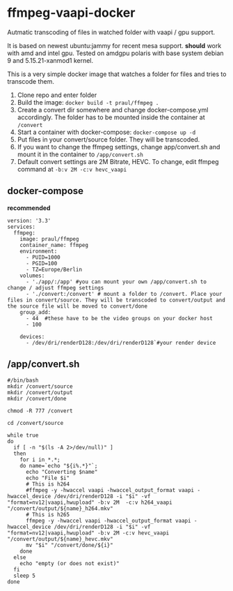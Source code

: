 # ffmpeg-vaapi-docker
Autmatic transcoding of files in watched folder with vaapi / gpu support.

It is based on newest ubuntu:jammy for recent mesa support. **should** work with amd and intel gpu. Tested on amdgpu polaris with base system debian 9 and 5.15.21-xanmod1 kernel.

This is a very simple docker image that watches a folder for files and tries to transcode them. 

1. Clone repo and enter folder
2. Build the image: `docker build -t praul/ffmpeg .`
3. Create a convert dir somewhere and change docker-compose.yml accordingly. The folder has to be mounted inside the container at `/convert`
4. Start a container with docker-compose: `docker-compose up -d`
5. Put files in your convert/source folder. They will be transcoded.
6. If you want to change the ffmpeg settings, change app/convert.sh and mount it in the container to `/app/convert.sh`
7. Default convert settings are 2M Bitrate, HEVC. To change, edit ffmpeg command at `-b:v 2M -c:v hevc_vaapi`

## docker-compose
**recommended**
```
version: '3.3'
services:
  ffmpeg:
    image: praul/ffmpeg
    container_name: ffmpeg
    environment:
      - PUID=1000
      - PGID=100
      - TZ=Europe/Berlin
    volumes:
      - './app/:/app' #you can mount your own /app/convert.sh to change / adjust ffmpeg settings
      - './convert:/convert' # mount a folder to /convert. Place your files in convert/source. They will be transcoded to convert/output and the source file will be moved to convert/done
    group_add:
      - 44  #these have to be the video groups on your docker host
      - 100
  
    devices:
      - /dev/dri/renderD128:/dev/dri/renderD128`#your render device
```

## /app/convert.sh
```
#/bin/bash
mkdir /convert/source
mkdir /convert/output
mkdir /convert/done

chmod -R 777 /convert

cd /convert/source

while true
do
  if [ -n "$(ls -A 2>/dev/null)" ]
  then
    for i in *.*;
    do name=`echo "${i%.*}"`;
      echo "Converting $name"
      echo "File $i"
      # This is h264
      #ffmpeg -y -hwaccel vaapi -hwaccel_output_format vaapi -hwaccel_device /dev/dri/renderD128 -i "$i" -vf "format=nv12|vaapi,hwupload" -b:v 2M  -c:v h264_vaapi "/convert/output/${name}_h264.mkv"
      # This is h265
      ffmpeg -y -hwaccel vaapi -hwaccel_output_format vaapi -hwaccel_device /dev/dri/renderD128 -i "$i" -vf "format=nv12|vaapi,hwupload" -b:v 2M -c:v hevc_vaapi "/convert/output/${name}_hevc.mkv"
      mv "$i" "/convert/done/${i}"
    done
  else
    echo "empty (or does not exist)"
  fi
  sleep 5
done
```
